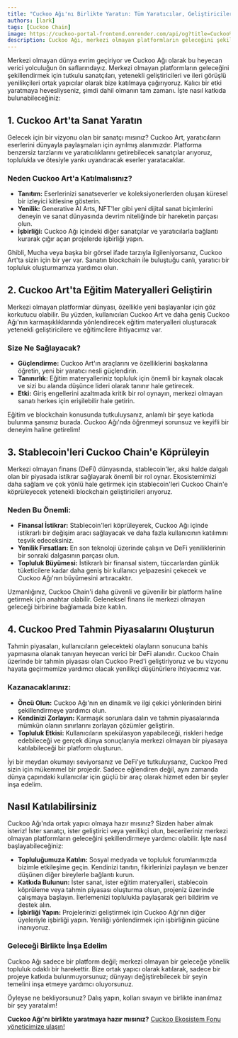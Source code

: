 ```yaml
---
title: "Cuckoo Ağı'nı Birlikte Yaratın: Tüm Yaratıcılar, Geliştiriciler ve Yenilikçiler Çağrılıyor!"
authors: [lark]
tags: [Cuckoo Chain]
image: https://cuckoo-portal-frontend.onrender.com/api/og?title=Cuckoo%20A%C4%9F%C4%B1%27n%C4%B1%20Birlikte%20Yarat%C4%B1n%3A%20T%C3%BCm%20Yarat%C4%B1c%C4%B1lar%2C%20Geli%C5%9Ftiriciler%20ve%20Yenilik%C3%A7iler%20%C3%87a%C4%9Fr%C4%B1l%C4%B1yor%21
description: Cuckoo Ağı, merkezi olmayan platformların geleceğini şekillendirmek için tutkulu sanatçılar, geliştiriciler ve yenilikçileri bize katılmaya çağırıyor. Cuckoo Chain üzerinde sanat yaratacak, eğitim materyalleri geliştirecek, stablecoin köprüleri kuracak ve tahmin piyasaları oluşturacak ortak yapıcılar arıyoruz. Blockchain dünyasında etki yaratmaya hevesliyseniz, işte fırsatınız!
---
```


Merkezi olmayan dünya evrim geçiriyor ve Cuckoo Ağı olarak bu heyecan verici yolculuğun ön saflarındayız. Merkezi olmayan platformların geleceğini şekillendirmek için tutkulu sanatçıları, yetenekli geliştiricileri ve ileri görüşlü yenilikçileri ortak yapıcılar olarak bize katılmaya çağırıyoruz. Kalıcı bir etki yaratmaya hevesliyseniz, şimdi dahil olmanın tam zamanı. İşte nasıl katkıda bulunabileceğiniz:

## 1. **Cuckoo Art'ta Sanat Yaratın**

Gelecek için bir vizyonu olan bir sanatçı mısınız? Cuckoo Art, yaratıcıların eserlerini dünyayla paylaşmaları için ayrılmış alanımızdır. Platforma benzersiz tarzlarını ve yaratıcılıklarını getirebilecek sanatçılar arıyoruz, toplulukla ve ötesiyle yankı uyandıracak eserler yaratacaklar.

### Neden Cuckoo Art'a Katılmalısınız?

- **Tanıtım:** Eserlerinizi sanatseverler ve koleksiyonerlerden oluşan küresel bir izleyici kitlesine gösterin.
- **Yenilik:** Generative AI Arts, NFT'ler gibi yeni dijital sanat biçimlerini deneyin ve sanat dünyasında devrim niteliğinde bir hareketin parçası olun.
- **İşbirliği:** Cuckoo Ağı içindeki diğer sanatçılar ve yaratıcılarla bağlantı kurarak çığır açan projelerde işbirliği yapın.

Ghibli, Mucha veya başka bir görsel ifade tarzıyla ilgileniyorsanız, Cuckoo Art'ta sizin için bir yer var. Sanatın blockchain ile buluştuğu canlı, yaratıcı bir topluluk oluşturmamıza yardımcı olun.

## 2. **Cuckoo Art'ta Eğitim Materyalleri Geliştirin**

Merkezi olmayan platformlar dünyası, özellikle yeni başlayanlar için göz korkutucu olabilir. Bu yüzden, kullanıcıları Cuckoo Art ve daha geniş Cuckoo Ağı'nın karmaşıklıklarında yönlendirecek eğitim materyalleri oluşturacak yetenekli geliştiricilere ve eğitimcilere ihtiyacımız var.

### Size Ne Sağlayacak?

- **Güçlendirme:** Cuckoo Art'ın araçlarını ve özelliklerini başkalarına öğretin, yeni bir yaratıcı nesli güçlendirin.
- **Tanınırlık:** Eğitim materyalleriniz topluluk için önemli bir kaynak olacak ve sizi bu alanda düşünce lideri olarak tanınır hale getirecek.
- **Etki:** Giriş engellerini azaltmada kritik bir rol oynayın, merkezi olmayan sanatı herkes için erişilebilir hale getirin.

Eğitim ve blockchain konusunda tutkuluysanız, anlamlı bir şeye katkıda bulunma şansınız burada. Cuckoo Ağı'nda öğrenmeyi sorunsuz ve keyifli bir deneyim haline getirelim!

## 3. **Stablecoin'leri Cuckoo Chain'e Köprüleyin**

Merkezi olmayan finans (DeFi) dünyasında, stablecoin'ler, aksi halde dalgalı olan bir piyasada istikrar sağlayarak önemli bir rol oynar. Ekosistemimizi daha sağlam ve çok yönlü hale getirmek için stablecoin'leri Cuckoo Chain'e köprüleyecek yetenekli blockchain geliştiricileri arıyoruz.

### Neden Bu Önemli:

- **Finansal İstikrar:** Stablecoin'leri köprüleyerek, Cuckoo Ağı içinde istikrarlı bir değişim aracı sağlayacak ve daha fazla kullanıcının katılımını teşvik edeceksiniz.
- **Yenilik Fırsatları:** En son teknoloji üzerinde çalışın ve DeFi yeniliklerinin bir sonraki dalgasının parçası olun.
- **Topluluk Büyümesi:** İstikrarlı bir finansal sistem, tüccarlardan günlük tüketicilere kadar daha geniş bir kullanıcı yelpazesini çekecek ve Cuckoo Ağı'nın büyümesini artıracaktır.

Uzmanlığınız, Cuckoo Chain'i daha güvenli ve güvenilir bir platform haline getirmek için anahtar olabilir. Geleneksel finans ile merkezi olmayan geleceği birbirine bağlamada bize katılın.

## 4. **Cuckoo Pred Tahmin Piyasalarını Oluşturun**

Tahmin piyasaları, kullanıcıların gelecekteki olayların sonucuna bahis yapmasına olanak tanıyan heyecan verici bir DeFi alanıdır. Cuckoo Chain üzerinde bir tahmin piyasası olan Cuckoo Pred'i geliştiriyoruz ve bu vizyonu hayata geçirmemize yardımcı olacak yenilikçi düşünürlere ihtiyacımız var.

### Kazanacaklarınız:

- **Öncü Olun:** Cuckoo Ağı'nın en dinamik ve ilgi çekici yönlerinden birini şekillendirmeye yardımcı olun.
- **Kendinizi Zorlayın:** Karmaşık sorunlara dalın ve tahmin piyasalarında mümkün olanın sınırlarını zorlayan çözümler geliştirin.
- **Topluluk Etkisi:** Kullanıcıların spekülasyon yapabileceği, riskleri hedge edebileceği ve gerçek dünya sonuçlarıyla merkezi olmayan bir piyasaya katılabileceği bir platform oluşturun.

İyi bir meydan okumayı seviyorsanız ve DeFi'ye tutkuluysanız, Cuckoo Pred sizin için mükemmel bir projedir. Sadece eğlendiren değil, aynı zamanda dünya çapındaki kullanıcılar için güçlü bir araç olarak hizmet eden bir şeyler inşa edelim.

## **Nasıl Katılabilirsiniz**

Cuckoo Ağı'nda ortak yapıcı olmaya hazır mısınız? Sizden haber almak isteriz! İster sanatçı, ister geliştirici veya yenilikçi olun, becerileriniz merkezi olmayan platformların geleceğini şekillendirmeye yardımcı olabilir. İşte nasıl başlayabileceğiniz:

- **Topluluğumuza Katılın:** Sosyal medyada ve topluluk forumlarımızda bizimle etkileşime geçin. Kendinizi tanıtın, fikirlerinizi paylaşın ve benzer düşünen diğer bireylerle bağlantı kurun.
- **Katkıda Bulunun:** İster sanat, ister eğitim materyalleri, stablecoin köprüleme veya tahmin piyasası oluşturma olsun, projeniz üzerinde çalışmaya başlayın. İlerlemenizi toplulukla paylaşarak geri bildirim ve destek alın.
- **İşbirliği Yapın:** Projelerinizi geliştirmek için Cuckoo Ağı'nın diğer üyeleriyle işbirliği yapın. Yeniliği yönlendirmek için işbirliğinin gücüne inanıyoruz.

### **Geleceği Birlikte İnşa Edelim**

Cuckoo Ağı sadece bir platform değil; merkezi olmayan bir geleceğe yönelik topluluk odaklı bir harekettir. Bize ortak yapıcı olarak katılarak, sadece bir projeye katkıda bulunmuyorsunuz; dünyayı değiştirebilecek bir şeyin temelini inşa etmeye yardımcı oluyorsunuz.

Öyleyse ne bekliyorsunuz? Dalış yapın, kolları sıvayın ve birlikte inanılmaz bir şey yaratalım!

**Cuckoo Ağı'nı birlikte yaratmaya hazır mısınız?** [Cuckoo Ekosistem Fonu yöneticimize ulaşın!](https://t.me/mikethrift)
